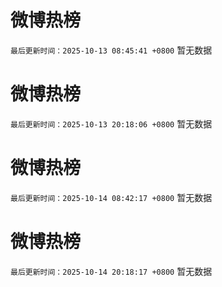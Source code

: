 # 微博热榜

`最后更新时间：2025-10-13 08:45:41 +0800`
暂无数据
<!-- ## 热门搜索 ## 热门话题
暂无数据 -->

# 微博热榜

`最后更新时间：2025-10-13 20:18:06 +0800`
暂无数据
<!-- ## 热门搜索 ## 热门话题
暂无数据 -->

# 微博热榜

`最后更新时间：2025-10-14 08:42:17 +0800`
暂无数据
<!-- ## 热门搜索 ## 热门话题
暂无数据 -->

# 微博热榜

`最后更新时间：2025-10-14 20:18:17 +0800`
暂无数据
<!-- ## 热门搜索 ## 热门话题
暂无数据 -->

